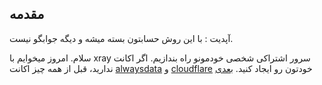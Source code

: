 ## مقدمه
آپدیت : با این روش حسابتون بسته میشه و دیگه جوابگو نیست.

سلام. امروز میخوایم با xray سرور اشتراکی شخصی خودمونو راه بندازیم.
اگر اکانت ندارید، قبل از همه چیز اکانت [alwaysdata](https://www.alwaysdata.com/en/register/) و [cloudflare](https://dash.cloudflare.com/sign-up) خودتون رو ایجاد کنید.
[بعدی](account)
